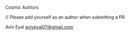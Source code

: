 Cosmic Auhtors

// Please add yourself as an author when submitting a PR

Aviv Eyal <aviveyal07@gmail.com>
